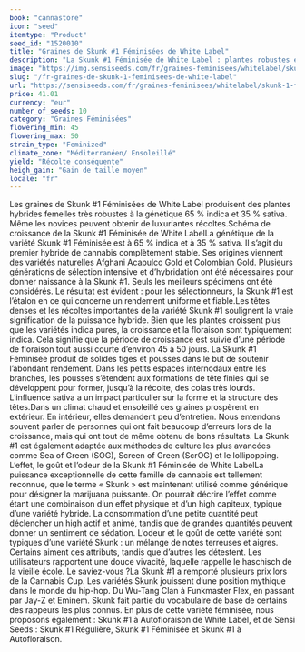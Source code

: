 ```yaml
---
book: "cannastore"
icon: "seed"
itemtype: "Product"
seed_id: "1520010"
title: "Graines de Skunk #1 Féminisées de White Label"
description: "La Skunk #1 Féminisée de White Label : plantes robustes et solides. Récoltes : luxuriantes. Il est impossible de se tromper avec cette variété !"
image: "https://img.sensiseeds.com/fr/graines-feminisees/whitelabel/skunk-1-femelle-image.png"
slug: "/fr-graines-de-skunk-1-feminisees-de-white-label"
url: "https://sensiseeds.com/fr/graines-feminisees/whitelabel/skunk-1-femelle?a_aid=cannastore"
price: 41.01
currency: "eur"
number_of_seeds: 10
category: "Graines Féminisées"
flowering_min: 45
flowering_max: 50
strain_type: "Feminized"
climate_zone: "Méditerranéen/ Ensoleillé"
yield: "Récolte conséquente"
heigh_gain: "Gain de taille moyen"
locale: "fr"
---
```

Les graines de Skunk #1 Féminisées de White Label produisent des plantes hybrides femelles très robustes à la génétique 65 % indica et 35 % sativa. Même les novices peuvent obtenir de luxuriantes récoltes.Schéma de croissance de la Skunk #1 Féminisée de White LabelLa génétique de la variété Skunk #1 Féminisée est à 65 % indica et à 35 % sativa. Il s’agit du premier hybride de cannabis complètement stable. Ses origines viennent des variétés naturelles Afghani Acapulco Gold et Colombian Gold. Plusieurs générations de sélection intensive et d’hybridation ont été nécessaires pour donner naissance à la Skunk #1. Seuls les meilleurs spécimens ont été considérés. Le résultat est évident : pour les sélectionneurs, la Skunk #1 est l’étalon en ce qui concerne un rendement uniforme et fiable.Les têtes denses et les récoltes importantes de la variété Skunk #1 soulignent la vraie signification de la puissance hybride. Bien que les plantes croissent plus que les variétés indica pures, la croissance et la floraison sont typiquement indica. Cela signifie que la période de croissance est suivie d’une période de floraison tout aussi courte d’environ 45 à 50 jours. La Skunk #1 Féminisée produit de solides tiges et pousses dans le but de soutenir l’abondant rendement. Dans les petits espaces internodaux entre les branches, les pousses s’étendent aux formations de tête finies qui se développent pour former, jusqu’à la récolte, des colas très lourds. L’influence sativa a un impact particulier sur la forme et la structure des têtes.Dans un climat chaud et ensoleillé ces graines prospèrent en extérieur. En intérieur, elles demandent peu d’entretien. Nous entendons souvent parler de personnes qui ont fait beaucoup d’erreurs lors de la croissance, mais qui ont tout de même obtenu de bons résultats. La Skunk #1 est également adaptée aux méthodes de culture les plus avancées comme Sea of Green (SOG), Screen of Green (ScrOG) et le lollipopping. L’effet, le goût et l’odeur de la Skunk #1 Féminisée de White LabelLa puissance exceptionnelle de cette famille de cannabis est tellement reconnue, que le terme « Skunk » est maintenant utilisé comme générique pour désigner la marijuana puissante. On pourrait décrire l’effet comme étant une combinaison d’un effet physique et d’un high capiteux, typique d’une variété hybride. La consommation d’une petite quantité peut déclencher un high actif et animé, tandis que de grandes quantités peuvent donner un sentiment de sédation. L’odeur et le goût de cette variété sont typiques d’une variété Skunk : un mélange de notes terreuses et aigres. Certains aiment ces attributs, tandis que d’autres les détestent. Les utilisateurs rapportent une douce vivacité, laquelle rappelle le haschisch de la vieille école. Le saviez-vous ?La Skunk #1 a remporté plusieurs prix lors de la Cannabis Cup. Les variétés Skunk jouissent d’une position mythique dans le monde du hip-hop. Du Wu-Tang Clan à Funkmaster Flex, en passant par Jay-Z et Eminem. Skunk fait partie du vocabulaire de base de certains des rappeurs les plus connus. En plus de cette variété féminisée, nous proposons également : Skunk #1 à Autofloraison de White Label, et de Sensi Seeds : Skunk #1 Régulière, Skunk #1 Féminisée et Skunk #1 à Autofloraison.
